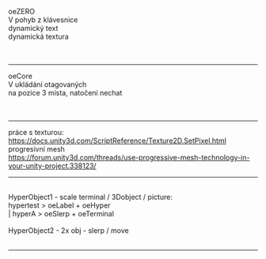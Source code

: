 oeZERO<br />
V pohyb z klávesnice<br />
dynamický text<br />
dynamická textura<br />
<br /><br />
<hr />


oeCore<br />
V ukládání otagovaných<br />
na pozice 3 místa, natočení nechat<br />
<br /><br />
<hr />



práce s texturou:<br />
https://docs.unity3d.com/ScriptReference/Texture2D.SetPixel.html<br />
progresivní mesh<br />
https://forum.unity3d.com/threads/use-progressive-mesh-technology-in-your-unity-project.338123/<br />


<hr />
<br />
HyperObject1 - scale terminal / 3Dobject / picture:<br />
hypertest > oeLabel + oeHyper<br />
| hyperA > oeSlerp + oeTerminal<br />
<br />
HyperObject2 - 2x obj - slerp / move<br />
<br />
<hr />










